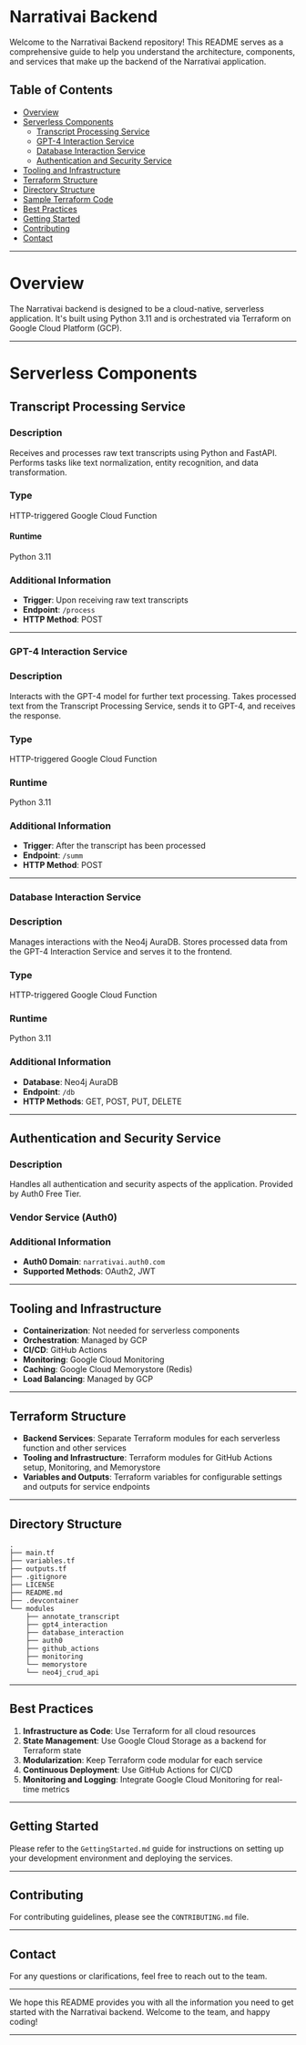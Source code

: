 # Narrativai Backend

Welcome to the Narrativai Backend repository! This README serves as a comprehensive guide to help you understand the architecture, components, and services that make up the backend of the Narrativai application.

## Table of Contents

- [Overview](#overview)
- [Serverless Components](#serverless-components)
  - [Transcript Processing Service](#transcript-processing-service)
  - [GPT-4 Interaction Service](#gpt-4-interaction-service)
  - [Database Interaction Service](#database-interaction-service)
  - [Authentication and Security Service](#authentication-and-security-service)
- [Tooling and Infrastructure](#tooling-and-infrastructure)
- [Terraform Structure](#terraform-structure)
- [Directory Structure](#directory-structure)
- [Sample Terraform Code](#sample-terraform-code)
- [Best Practices](#best-practices)
- [Getting Started](#getting-started)
- [Contributing](#contributing)
- [Contact](#contact)

---

# Overview

The Narrativai backend is designed to be a cloud-native, serverless application. It's built using Python 3.11 and is orchestrated via Terraform on Google Cloud Platform (GCP).

---

# Serverless Components

## Transcript Processing Service

### Description

Receives and processes raw text transcripts using Python and FastAPI. Performs tasks like text normalization, entity recognition, and data transformation.

### Type

HTTP-triggered Google Cloud Function

#### Runtime

Python 3.11

### Additional Information

- **Trigger**: Upon receiving raw text transcripts
- **Endpoint**: `/process`
- **HTTP Method**: POST

---

### GPT-4 Interaction Service

### Description

Interacts with the GPT-4 model for further text processing. Takes processed text from the Transcript Processing Service, sends it to GPT-4, and receives the response.

### Type

HTTP-triggered Google Cloud Function

### Runtime

Python 3.11

### Additional Information

- **Trigger**: After the transcript has been processed
- **Endpoint**: `/summ`
- **HTTP Method**: POST

---

### Database Interaction Service

### Description

Manages interactions with the Neo4j AuraDB. Stores processed data from the GPT-4 Interaction Service and serves it to the frontend.

### Type

HTTP-triggered Google Cloud Function

### Runtime

Python 3.11

### Additional Information

- **Database**: Neo4j AuraDB
- **Endpoint**: `/db`
- **HTTP Methods**: GET, POST, PUT, DELETE

---

## Authentication and Security Service

### Description

Handles all authentication and security aspects of the application. Provided by Auth0 Free Tier.

### Vendor Service (Auth0)

### Additional Information

- **Auth0 Domain**: `narrativai.auth0.com`
- **Supported Methods**: OAuth2, JWT

---

## Tooling and Infrastructure

- **Containerization**: Not needed for serverless components
- **Orchestration**: Managed by GCP
- **CI/CD**: GitHub Actions
- **Monitoring**: Google Cloud Monitoring
- **Caching**: Google Cloud Memorystore (Redis)
- **Load Balancing**: Managed by GCP

---

## Terraform Structure

- **Backend Services**: Separate Terraform modules for each serverless function and other services
- **Tooling and Infrastructure**: Terraform modules for GitHub Actions setup, Monitoring, and Memorystore
- **Variables and Outputs**: Terraform variables for configurable settings and outputs for service endpoints

---

## Directory Structure

```plaintext
.
├── main.tf
├── variables.tf
├── outputs.tf
├── .gitignore
├── LICENSE
├── README.md
├── .devcontainer
└── modules
    ├── annotate_transcript
    ├── gpt4_interaction
    ├── database_interaction
    ├── auth0
    ├── github_actions
    ├── monitoring
    └── memorystore
    └── neo4j_crud_api
```
---

## Best Practices

1. **Infrastructure as Code**: Use Terraform for all cloud resources
2. **State Management**: Use Google Cloud Storage as a backend for Terraform state
3. **Modularization**: Keep Terraform code modular for each service
4. **Continuous Deployment**: Use GitHub Actions for CI/CD
5. **Monitoring and Logging**: Integrate Google Cloud Monitoring for real-time metrics

---

## Getting Started

Please refer to the `GettingStarted.md` guide for instructions on setting up your development environment and deploying the services.

---

## Contributing

For contributing guidelines, please see the `CONTRIBUTING.md` file.

---

## Contact

For any questions or clarifications, feel free to reach out to the team.

---

We hope this README provides you with all the information you need to get started with the Narrativai backend. Welcome to the team, and happy coding!

---